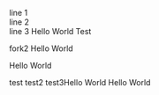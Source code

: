 line 1  
line 2  
line 3
Hello World
Test

fork2
Hello World

Hello World

test
test2 
test3Hello World
Hello World
